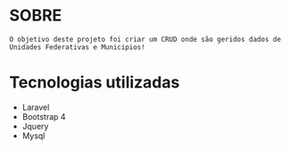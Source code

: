 # SOBRE
    O objetivo deste projeto foi criar um CRUD onde são geridos dados de Unidades Federativas e Municipios!
    
# Tecnologias utilizadas

- Laravel 
- Bootstrap 4
- Jquery
- Mysql


